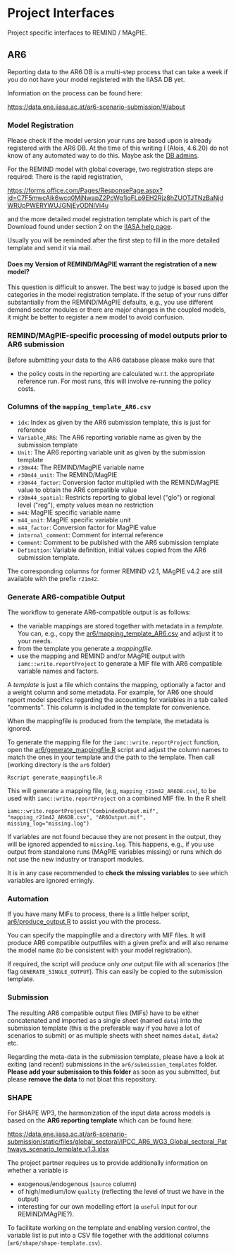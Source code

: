 # Project Interfaces
Project specific interfaces to REMIND / MAgPIE.

## AR6

Reporting data to the AR6 DB is a multi-step process that can take a
week if you do not have your model registered with the IIASA DB yet.


Information on the process can be found here:

https://data.ene.iiasa.ac.at/ar6-scenario-submission/#/about

### Model Registration

Please check if the model version your runs are based upon is already
registered with the AR6 DB. At the time of this writing I (Alois, 4.6.20) do
not know of any automated way to do this. Maybe ask the [DB
admins](ipccAR6db.ene.admin@iiasa.ac.at).


For the REMIND model with global coverage, two registration steps are
required: There is the rapid registration,

https://forms.office.com/Pages/ResponsePage.aspx?id=C7F5mwcAik6wcq0MjNwapZ2PcWg1iqFLp9EH2Rjz8hZUOTJTNzBaNjdWRUpPWERYWUJGNjEyODNIVi4u

and the more detailed model registration template which is part of the
Download found under section 2 on the [IIASA help
page](https://data.ene.iiasa.ac.at/ar6-scenario-submission/#/about).

Usually you will be reminded after the first step to fill in the more
detailed template and send it via mail.

#### Does my Version of REMIND/MAgPIE warrant the registration of a new model?

This question is difficult to answer. The best way to judge is based
upon the categories in the model registration template. If the setup
of your runs differ substantially from the REMIND/MAgPIE defaults,
e.g., you use different demand sector modules or there are major changes in
the coupled models, it might be better to register a new model to
avoid confusion.

### REMIND/MAgPIE-specific processing of model outputs prior to AR6 submission
Before submitting your data to the AR6 database please make sure that 
- the policy costs in the reporting are calculated w.r.t. the appropriate reference run. For most runs, this will involve re-running the policy costs.

### Columns of the `mapping_template_AR6.csv`

- `idx`: Index as given by the AR6 submission template, this is just for reference
- `Variable_AR6`: The AR6 reporting variable name as given by the submission template
- `Unit`: The AR6 reporting variable unit as given by the submission template
- `r30m44`: The REMIND/MagPIE variable name
- `r30m44_unit`: The REMIND/MagPIE
- `r30m44_factor`: Conversion factor multiplied with the REMIND/MagPIE value to obtain the AR6 compatible value
- `r30m44_spatial`: Restricts reporting to global level ("glo") or regional level ("reg"), empty values mean no restriction
- `m44`: MagPIE specific variable name
- `m44_unit`: MagPIE specific variable unit
- `m44_factor`: Conversion factor for MagPIE value
- `internal_comment`: Comment for internal reference
- `Comment`: Comment to be published with the AR6 submission template
- `Definition`: Variable definition, initial values copied from the AR6 submission template.

The corresponding columns for former REMIND v2.1, MAgPIE v4.2 are still available with the prefix `r21m42`.

### Generate AR6-compatible Output

The workflow to generate AR6-compatible output is as follows:

- the variable mappings are stored together with metadata in a
  *template*. You can, e.g., copy the [ar6/mapping_template_AR6.csv](ar6/mapping_template_AR6.csv) and
  adjust it to your needs.
- from the template you generate a *mappingfile*.
- use the mapping and REMIND and/or MAgPIE output with
  `iamc::write.reportProject` to generate a MIF
  file with AR6 compatible variable names and factors.


A *template* is just a file which contains the mapping, optionally a
factor and a weight column and some metadata. For example, for AR6 one
should report model specifics regarding the accounting for variables
in a tab called "comments". This column is included in the template
for convenience.

When the mappingfile is produced from the template, the metadata is ignored.

To generate the mapping file for the `iamc::write.reportProject`
function, open the [ar6/generate_mappingfile.R](ar6/generate_mappingfile.R) script and adjust the
column names to match the ones in your template and the path to the template.
Then call (working directory is the `ar6` folder)
```
Rscript generate_mappingfile.R
```
This will generate a mapping file, (e.g, `mapping_r21m42_AR6DB.csv`),
to be used with `iamc::write.reportProject` on a combined MIF file.
In the R shell:

```{r}
iamc::write.reportProject("CombindedOutput.mif", "mapping_r21m42_AR6DB.csv", "AR6Output.mif", missing_log="missing.log")
```
If variables are not found because they are not present in the output, 
they will be ignored appended to `missing.log`. This happens, e.g., if
you use output from standalone runs (MAgPIE variables missing) or runs
which do not use the new industry or transport modules.


It is in any case recommended to **check the missing variables** to see which
variables are ignored erringly.

### Automation

If you have many MIFs to process, there is a little helper script,
[ar6/produce_output.R](ar6/produce_output.R) to assist you with the process.

You can specify the mappingfile and a directory with MIF files. It
will produce AR6 compatible outputfiles with a given prefix and will
also rename the model name (to be consistent with your model
registration).

If required, the script will produce only *one* output file with all
scenarios (the flag `GENERATE_SINGLE_OUTPUT`). This can easily be
copied to the submission template.

### Submission

The resulting AR6 compatible output files (MIFs) have to be either
concatenated and imported as a single sheet (named `data`) into the
submission template (this is the preferable way if you have a lot of
scenarios to submit) or as multiple sheets with sheet names `data1`,
`data2` etc. 


Regarding the meta-data in the submission template, please have a look
at exiting (and recent) submissions in the `ar6/submission_templates`
folder. **Please add your submission to this folder** as soon as you
submitted, but please **remove the data** to not bloat this repository. 

### SHAPE

For SHAPE WP3, the harmonization of the input data across models is
based on the **AR6 reporting template** which can be found here:

https://data.ene.iiasa.ac.at/ar6-scenario-submission/static/files/global_sectoral/IPCC_AR6_WG3_Global_sectoral_Pathways_scenario_template_v1.3.xlsx

The project partner requires us to provide additionally information on
whether a variable is
- exogenous/endogenous (`source` column)
- of high/medium/low `quality` (reflecting the level of trust we have in
the output)
- interesting for our own modelling effort (a `useful` input for our REMIND/MAgPIE?).


To facilitate working on the template and enabling version control, 
the variable list is put into a CSV file together with the additional
columns (`ar6/shape/shape-template.csv`).


